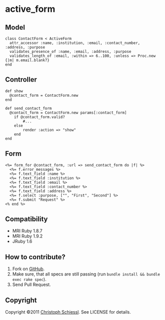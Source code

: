 # active_form

## Model

  	class ContactForm < ActiveForm
  	  attr_accessor :name, :institution, :email, :contact_number, :address, :purpose
  	  validates_presence_of :name, :email, :address, :purpose
  	  validates_length_of :email, :within => 6..100, :unless => Proc.new {|m| m.email.blank?}
    end 

## Controller

  	def show
  	  @contact_form = ContactForm.new
  	end
    
  	def send_contact_form
  	  @contact_form = ContactForm.new params[:contact_form]
  		if @contact_form.valid?
  			#...
  		else
  			render :action => "show"
  		end
  	end

## Form

    <%= form_for @contact_form, :url => send_contact_form do |f| %>
      <%= f.error_messages %>
      <%= f.text_field :name %>
      <%= f.text_field :institution %>
      <%= f.text_field :email %>
      <%= f.text_field :contact_number %>
      <%= f.text_field :address %>
      <%= f.select :purpose, ["", "First", "Second"] %>
      <%= f.submit "Request" %>
    <% end %>

## Compatibility

  * MRI Ruby 1.8.7
  * MRI Ruby 1.9.2
  * JRuby 1.6

## How to contribute?

  1. Fork on [GitHub](http://github.com/cs/active_form).
  2. Make sure, that all specs are still passing (run `bundle install && bundle exec rake spec`).
  3. Send Pull Request.

## Copyright

Copyright ©2011 [Christoph Schiessl](http://github.com/cs). See LICENSE for details.
